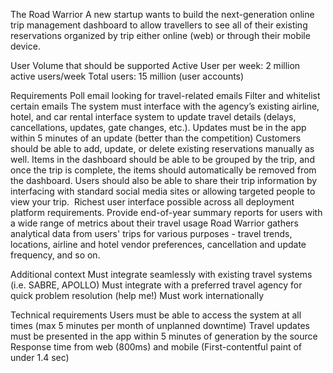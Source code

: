 The Road Warrior
A new startup wants to build the next-generation online trip management dashboard to allow travellers to see all of their existing reservations organized by trip either online (web) or through their mobile device.

User Volume that should be supported
Active User per week: 2 million active users/week
Total users: 15 million (user accounts)

Requirements
Poll email looking for travel-related emails
Filter and whitelist certain emails
The system must interface with the agency’s existing airline, hotel, and car rental interface system to update travel details (delays, cancellations, updates, gate changes, etc.). 
Updates must be in the app within 5 minutes of an update (better than the competition)
Customers should be able to add, update, or delete existing reservations manually as well.
 Items in the dashboard should be able to be grouped by the trip, and once the trip is complete, the items should automatically be removed from the dashboard.
Users should also be able to share their trip information by interfacing with standard social media sites or allowing targeted people to view your trip. 
Richest user interface possible across all deployment platform requirements.
Provide end-of-year summary reports for users with a wide range of metrics about their travel usage
Road Warrior gathers analytical data from users' trips for various purposes - travel trends, locations, airline and hotel vendor preferences, cancellation and update frequency, and so on. 

Additional context
Must integrate seamlessly with existing travel systems (i.e. SABRE, APOLLO)
Must integrate with a preferred travel agency for quick problem resolution (help me!)
Must work internationally

Technical requirements
Users must be able to access the system at all times (max 5 minutes per month of unplanned downtime)
Travel updates must be presented in the app within 5 minutes of generation by the source
Response time from web (800ms) and mobile (First-contentful paint of under 1.4 sec)